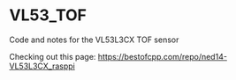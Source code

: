 # VL53_TOF
Code and notes for the VL53L3CX TOF sensor

Checking out this page:
https://bestofcpp.com/repo/ned14-VL53L3CX_rasppi
